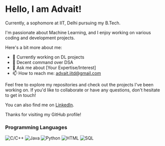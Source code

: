 # Hello, I am Advait!

Currently, a sophomore at IIT, Delhi pursuing my B.Tech. 

I'm passionate about Machine Learning, and I enjoy working on various coding and development projects. 

Here's a bit more about me:

- 🔭 Currently working on DL projects
- 🌱 Decent command over DSA
- 💬 Ask me about [Your Expertise/Interest]
- 📫 How to reach me: advait.iitd@gmail.com

Feel free to explore my repositories and check out the projects I've been working on. If you'd like to collaborate or have any questions, don't hesitate to get in touch!

You can also find me on [LinkedIn](https://www.linkedin.com/in/advait-karnatak-0b0286137/).

Thanks for visiting my GitHub profile!

### Programming Languages

![C/C++](https://img.shields.io/badge/-C/C++-blue?style=for-the-badge&logo=c%2B%2B&logoColor=white)
![Java](https://img.shields.io/badge/-Java-red?style=for-the-badge&logo=java&logoColor=white)
![Python](https://img.shields.io/badge/-Python-green?style=for-the-badge&logo=python&logoColor=white)
![HTML](https://img.shields.io/badge/-HTML-orange?style=for-the-badge&logo=html5&logoColor=white)
![SQL](https://img.shields.io/badge/-SQL-lightgrey?style=for-the-badge&logo=sql&logoColor=white)
